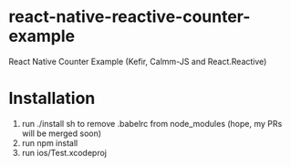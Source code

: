 # react-native-reactive-counter-example
React Native Counter Example (Kefir, Calmm-JS and React.Reactive)

# Installation
1. run ./install sh to remove .babelrc from node_modules (hope, my PRs will be merged soon)
2. run npm install
3. run ios/Test.xcodeproj
